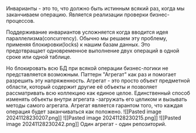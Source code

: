 Инварианты - это то, что должно быть истинным всякий раз, когда мы заканчиваем операцию. Является реализации проверки бизнес-процессов.

Поддерживание инвариантов усложняется когда вводится идея параллелизма(concurrency). Обычно мы решаем эту проблему, применяя блокировки(locks) к нашим базам данных. Это предотвращает одновременное выполнение двух операций в одной сроке или одной таблице.

Но блокировать всю БД при всякой операции бизнес-логики не представляется возможным.
Паттерн "Агрегат" как раз и помогает разрешить эту напряженность. Агрегат - это просто объект предметной области, который содержит другие её объекты и позволяет рассматривать всю коллекцию как единое целое.
Единственный способ изменять объекты внутри агрегата -загружать его целиком и вызывать методы самого агрегата. Агрегат является гарантом того, что каждая операция будет заканчиваться как положено.
![[Pasted image 20241128230207.png]]
![[Pasted image 20241128230215.png]]
![[Pasted image 20241128230242.png]]
Один агрегат - один репозиторий.
